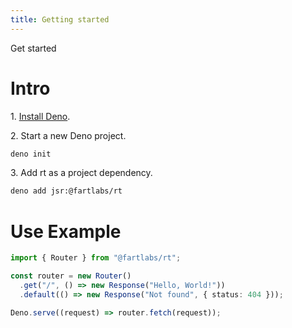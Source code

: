 ```yaml
---
title: Getting started
---
```


Get started

# Intro

1\. [Install Deno](https://docs.deno.com/runtime/manual).

2\. Start a new Deno project.

```sh
deno init
```

3\. Add rt as a project dependency.

```sh
deno add jsr:@fartlabs/rt
```

# Use Example

```ts
import { Router } from "@fartlabs/rt";

const router = new Router()
  .get("/", () => new Response("Hello, World!"))
  .default(() => new Response("Not found", { status: 404 }));

Deno.serve((request) => router.fetch(request));
```
